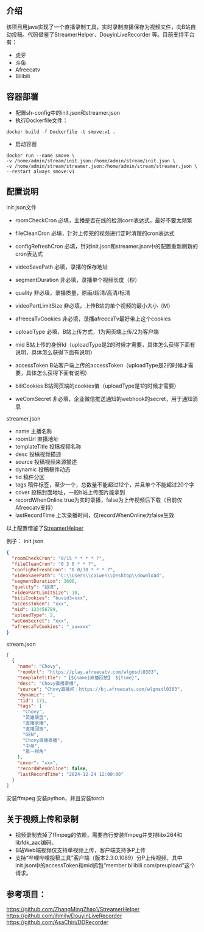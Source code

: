 
## 介绍
该项目用java实现了一个直播录制工具，实时录制直播保存为视频文件，向B站自动投稿。代码借鉴了StreamerHelper、DouyinLiveRecorder
等。目前支持平台有：
- 虎牙
- 斗鱼
- Afreecatv
- Bilibili

## 容器部署
- 配置sh-config中的init.json和streamer.json
- 执行Dockerfile文件：
```shell
docker build -f Dockerfile -t smove:v1 .
```

- 启动容器
```shell
docker run --name smove \
-v /home/admin/stream/init.json:/home/admin/stream/init.json \
-v /home/admin/stream/streamer.json:/home/admin/stream/streamer.json \
--restart always smove:v1
```

## 配置说明
init.json文件
- roomCheckCron 必填，主播是否在线的检测corn表达式，最好不要太频繁
- fileCleanCron 必填，针对上传完的视频进行定时清理的cron表达式
- configRefreshCron 必填，针对init.json和streamer.json中的配置重新刷新的cron表达式
- videoSavePath 必填，录播的保存地址
- segmentDuration 非必填，录播单个视频长度（秒）
- quality 非必填，录播质量，原画/超清/高清/标清
- videoPartLimitSize 非必填，上传B站的单个视频的最小大小（M）

- afreecaTvCookies 非必填，录播afreecaTv最好带上这个cookies

- uploadType 必填，B站上传方式，1为网页端上传/2为客户端
- mid B站上传的身份Id（uploadType是2的时候才需要，具体怎么获得下面有说明，具体怎么获得下面有说明）
- accessToken B站客户端上传的accessToken（uploadType是2的时候才需要，具体怎么获得下面有说明）
- biliCookies B站网页端的cookies值（uploadType是1的时候才需要）

- weComSecret 非必填，企业微信推送通知的webhook的secret，用于通知消息

streamer.json

- name 主播名称
- roomUrl 直播地址
- templateTitle 投稿视频名称
- desc 投稿视频描述
- source 投稿视频来源描述
- dynamic 投稿稿件动态
- tid 稿件分区
- tags 稿件标签，至少一个，总数量不能超过12个，并且单个不能超过20个字
- cover 投稿封面地址，一般b站上传图片能拿到
- recordWhenOnline true为实时录播，false为上传视频后下载（目前仅Afreecatv支持）
- lastRecordTime 上次录播时间，仅recordWhenOnline为false生效

以上配置借鉴了[StreamerHelper](https://github.com/ZhangMingZhao1/StreamerHelper)

例子：
init.json

```json
{
  "roomCheckCron": "0/15 * * * * ?",
  "fileCleanCron": "0 3 0 * * ?",
  "configRefreshCron": "0 0/30 * * * ?",
  "videoSavePath": "C:\\Users\\caiwen\\Desktop\\download",
  "segmentDuration": 3600,
  "quality": "超清",
  "videoPartLimitSize": 10,
  "biliCookies": "buvid3=xxx",
  "accessToken": "xxx",
  "mid": 123456789,
  "uploadType": 2,
  "weComSecret": "xxx",
  "afreecaTvCookies": "_au=xxx"
}

```

stream.json

```json
[
  {
    "name": "Chovy",
    "roomUrl": "https://play.afreecatv.com/wlgnsdl0303",
    "templateTitle": "【${name}直播回放】 ${time}",
    "desc": "Chovy直播录播",
    "source": "Chovy直播间：https://bj.afreecatv.com/wlgnsdl0303",
    "dynamic": "",
    "tid": 171,
    "tags": [
      "Chovy",
      "英雄联盟",
      "直播录播",
      "直播回放",
      "GEN",
      "Chovy直播直播",
      "中单",
      "第一视角"
    ],
    "cover": "xxx",
    "recordWhenOnline": false,
    "lastRecordTime": "2024-12-24 12:00:00"
  }
]
```
安装ffmpeg
安装python，并且安装torch

## 关于视频上传和录制

- 视频录制去掉了ffmpeg的依赖，需要自行安装ffmpeg并支持libx264和libfdk_aac编码。
- B站Web端视频仅支持单视频上传，客户端支持多P上传
- 支持“哔哩哔哩投稿工具”客户端（版本2.3.0.1089）分P上传视频，其中init.json中的accessToken和mid抓包“member.bilibili.com/preupload”这个请求。

## 参考项目：
https://github.com/ZhangMingZhao1/StreamerHelper
https://github.com/ihmily/DouyinLiveRecorder
https://github.com/AsaChiri/DDRecorder
